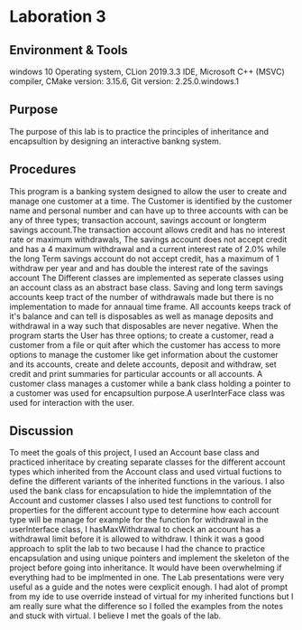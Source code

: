 # Laboration 3


## Environment & Tools
windows 10 Operating system, CLion 2019.3.3 IDE, Microsoft C++ (MSVC) compiler, CMake version: 3.15.6, Git version: 2.25.0.windows.1

## Purpose
The purpose of this lab is to practice the principles of inheritance and encapsultion by designing an interactive bankng system.

## Procedures
This program is a banking system designed to allow the user to create and manage one customer at a time. The Customer is identified 
by the customer name and personal number and can have up to three accounts with can be any of three types; transaction account, savings 
account or longterm savings account.The transaction account allows credit and has no interest rate or maximum withdrawals, 
The savings account does not accept credit and has a 4 maximum withdrawal and a current interest rate of 2.0% while the 
  long Term savings account do not accept credit, has a maximum of 1 withdraw per year and and has double the interest rate of 
  the savings account The Different classes are implemented as seperate classes using an account class as an abstract base class.
  Saving and long term savings accounts keep tract of the number of withdrawals made but there is no implementation to made for 
  annaual time frame.
  All accounts keeps track of it's balance and can tell is disposables as well as manage deposits and withdrawal in a way such 
  that disposables are never negative. When the program starts the User has three options; to create a customer, read a customer 
  from a file or quit after which the customer has access to more options to manage the customer like get information about the 
  customer and its accounts, create and delete accounts, deposit and withdraw, set credit and print summaries for particular 
  accounts or all accounts. A customer class manages a customer while a bank class holding a pointer to a customer was used 
  for encapsultion purpose.A userInterFace class was used for interaction with the user.
## Discussion
To meet the goals of this project, I used an Account base class and practiced inheritace by creating separate classes for the 
different account types which inherited from the Account class and used virtual fuctions to define the different variants 
of the inherited functions in the various. I also used the bank class for encapsulation to hide the implemntation of the 
Account and customer classes I also used test functions to controll for properties for the different account type to determine
 how each account type will be manage for example for the function for withdrawal in the userInterface class, I hasMaxWithdrawal 
 to check an account has a withdrawal limit before it is allowed to withdraw.
I think it was a good approach to split the lab to two because I had the chance to practice encapsulation and using unique 
pointers and implement the skeleton of the project before going into inheritance. It would have been overwhelming if everything 
had to be implmented in one. The Lab presentations were very useful as a guide and the notes were cexplicit enough. I had alot of prompt 
from my ide to use override instead of virtual for my inherited functions but I am really sure what the difference so I folled the 
examples from the notes and stuck with virtual. I believe I met the goals of the lab.